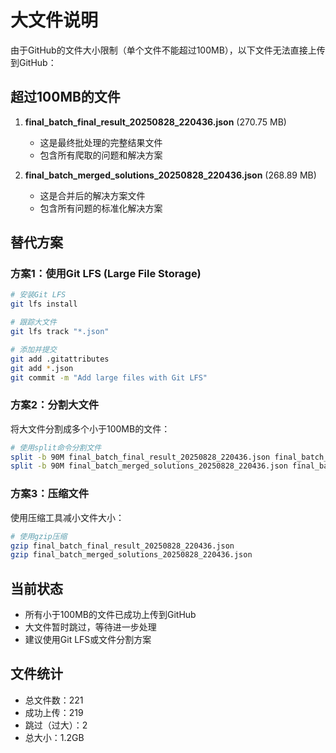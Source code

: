 # 大文件说明

由于GitHub的文件大小限制（单个文件不能超过100MB），以下文件无法直接上传到GitHub：

## 超过100MB的文件

1. **final_batch_final_result_20250828_220436.json** (270.75 MB)
   - 这是最终批处理的完整结果文件
   - 包含所有爬取的问题和解决方案

2. **final_batch_merged_solutions_20250828_220436.json** (268.89 MB)
   - 这是合并后的解决方案文件
   - 包含所有问题的标准化解决方案

## 替代方案

### 方案1：使用Git LFS (Large File Storage)
```bash
# 安装Git LFS
git lfs install

# 跟踪大文件
git lfs track "*.json"

# 添加并提交
git add .gitattributes
git add *.json
git commit -m "Add large files with Git LFS"
```

### 方案2：分割大文件
将大文件分割成多个小于100MB的文件：
```bash
# 使用split命令分割文件
split -b 90M final_batch_final_result_20250828_220436.json final_batch_final_result_part_
split -b 90M final_batch_merged_solutions_20250828_220436.json final_batch_merged_solutions_part_
```

### 方案3：压缩文件
使用压缩工具减小文件大小：
```bash
# 使用gzip压缩
gzip final_batch_final_result_20250828_220436.json
gzip final_batch_merged_solutions_20250828_220436.json
```

## 当前状态

- 所有小于100MB的文件已成功上传到GitHub
- 大文件暂时跳过，等待进一步处理
- 建议使用Git LFS或文件分割方案

## 文件统计

- 总文件数：221
- 成功上传：219
- 跳过（过大）：2
- 总大小：1.2GB
